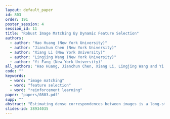 ```yaml
---
layout: default_paper
id: 803
order: 191
poster_session: 4
session_id: 11
title: "Robust Image Matching By Dynamic Feature Selection"
authors:
  - author: "Hao Huang (New York University)"
  - author: "Jianchun Chen (New York University)"
  - author: "Xiang Li (New York University)"
  - author: "Lingjing Wang (New York University)"
  - author: "Yi Fang (New York University)"
all_authors: "Hao Huang, Jianchun Chen, Xiang Li, Lingjing Wang and Yi Fang"
code: ""
keywords:
  - word: "image matching"
  - word: "feature selection"
  - word: "reinforcement learning"
paper: "papers/0803.pdf"
supp: ""
abstract: "Estimating dense correspondences between images is a long-standing image understanding task. Most recent works introduce convolutional neural networks to extract high-level feature maps and find correspondences through feature matching. However, high-level feature maps are in low spatial resolution and therefore insufficient to provide accurate and fine-grained features to distinguish intra-class variations for correspondence matching.  To address this problem, we generate robust features by selecting and combining convolutional features at different levels/scales.  To resolve two critical issues in feature selection, i.e., how many and which levels of features to be selected, we frame the feature selection process as a sequential Markov decision-making process (MDP)and introduce an optimal selection strategy using reinforcement learning (RL) to select features.  Particularly, we define an RL environment for image matching in which individual actions are either requests for new features or terminate the selection episode by referring a matching score.  Deep neural networks are incorporated into our method and trained for decision making.  Experimental results show that our method achieves com-parable/superior performance with state-of-the-art methods on three public benchmarks, demonstrating the effectiveness of our proposed feature selection strategy."
slides-id: 38934035
---
```

